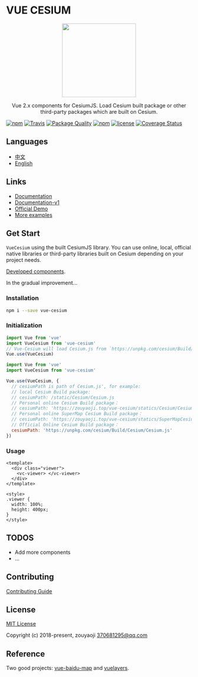 # VUE CESIUM

<p align="center">
  <img src="https://zouyaoji.top/vue-cesium/favicon.png" width="200px">
</p>
<p align="center">Vue 2.x components for CesiumJS. Load Cesium built package or other third-party packages which are built on Cesium.</p>

[![npm](https://img.shields.io/npm/v/vue-cesium.svg)](https://www.npmjs.com/package/vue-cesium)
[![Travis](https://img.shields.io/travis/zouyaoji/vue-cesium.svg)]()
[![Package Quality](http://npm.packagequality.com/shield/vue-cesium.svg)](http://packagequality.com/#?package=vue-cesium)
[![npm](https://img.shields.io/npm/dm/vue-cesium.svg)](https://www.npmjs.com/package/vue-cesium)
[![license](https://img.shields.io/github/license/zouyaoji/vue-cesium.svg)]()
[![Coverage Status](https://coveralls.io/repos/github/zouyaoji/vue-cesium/badge.svg?branch=master)](https://coveralls.io/github/zouyaoji/vue-cesium?branch=master)

## Languages

- [中文](https://github.com/zouyaoji/vue-cesium/blob/master/README.zh.md)
- [English](https://github.com/zouyaoji/vue-cesium/blob/master/README.md)

## Links

- [Documentation](https://zouyaoji.top/vue-cesium)
- [Documentation-v1](https://zouyaoji.top/vue-cesium-v1)
- [Official Demo](https://sandcastle.cesium.com/)
- [More examples](https://github.com/zouyaoji/vue-cesium-demo)

## Get Start

`VueCesium` using the built CesiumJS library. You can use online, local, official native libraries or third-party libraries built on Cesium depending on your project needs.

[Developed components](https://github.com/zouyaoji/vue-cesium/blob/master/src/utils/nameClassMap.js).

In the gradual improvement...

### Installation

```bash
npm i --save vue-cesium
```

### Initialization

```javascript
import Vue from 'vue'
import VueCesium from 'vue-cesium'
// Vue-Cesium will load Cesium.js from `https://unpkg.com/cesium/Build/Cesium/Cesium.js`
Vue.use(VueCesium)
```

```javascript
import Vue from 'vue'
import VueCesium from 'vue-cesium'

Vue.use(VueCesium, {
  // cesiumPath is path of Cesium.js', for example:
  // local Cesium Build package:
  // cesiumPath: /static/Cesium/Cesium.js
  // Personal online Cesium Build package：
  // cesiumPath: 'https://zouyaoji.top/vue-cesium/statics/Cesium/Cesium.js'
  // Personal online SuperMap Cesium Build package：
  // cesiumPath: 'https://zouyaoji.top/vue-cesium/statics/SuperMapCesium/Cesium.js'
  // Official Online Cesium Build package：
  cesiumPath: 'https://unpkg.com/cesium/Build/Cesium/Cesium.js'
})
```

### Usage

```vue
<template>
  <div class="viewer">
    <vc-viewer> </vc-viewer>
  </div>
</template>

<style>
.viewer {
  width: 100%;
  height: 400px;
}
</style>
```

## TODOS

- Add more components
- ...

## Contributing

[Contributing Guide](https://github.com/zouyaoji/vue-cesium/blob/master/CONTRIBUTING.md)

## License

[MIT License](https://opensource.org/licenses/MIT)

Copyright (c) 2018-present, zouyaoji <370681295@qq.com>

## Reference

Two good projects: [vue-baidu-map](https://github.com/Dafrok/vue-baidu-map) and [vuelayers](https://github.com/ghettovoice/vuelayers/).
